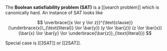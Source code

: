 The **Boolean satisfiability problem (SAT)** is a [[search problem]] which is canonically hard. An instance of SAT looks like

$$
\overbrace{(x \lor y \lor z)}^{\text{clause}} (\underbrace{x}\_{\text{literal}} \lor \bar{y}) (y \lor \bar{z}) (z \lor \bar{x})(\bar{x} \lor \bar{y} \lor \underbrace{\bar{z}}_{\text{literal}})
$$



Special case is [[3SAT]] or [[2SAT]].